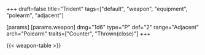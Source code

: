 +++
draft=false
title="Trident"
tags=["default", "weapon", "equipment", "polearm", "adjacent"]

[params]
  [params.weapon]
    dmg="1d6"
    type="P"
    def="2"
    range="Adjacent"
    arch="Polearm"
    traits=["Counter", "Thrown(close)"]
+++

{{< weapon-table >}}


